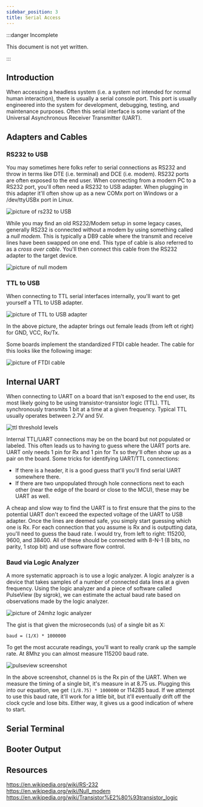```yaml
---
sidebar_position: 3
title: Serial Access
---
```


:::danger Incomplete

This document is not yet written.

:::

## Introduction

When accessing a headless system (i.e. a system not intended for normal human interaction), there is usually a serial console port. This port is usually engineered into the system for development, debugging, testing, and maintenance purposes. Often this serial interface is some variant of the Universal Asynchronous Receiver Transmitter (UART).

## Adapters and Cables

### RS232 to USB

You may sometimes here folks refer to serial connections as RS232 and throw in terms like DTE (i.e. terminal) and DCE (i.e. modem). RS232 ports are often exposed to the end user. When connecting from a modern PC to a RS232 port, you'll often need a RS232 to USB adapter. When plugging in this adapter it'll often show up as a new COMx port on Windows or a /dev/ttyUSBx port in Linux.

![picture of rs232 to USB](./SerialAccess/rs232-to-usb-small.jpg)

While you may find an old RS232/Modem setup in some legacy cases, generally RS232 is connected without a modem by using something called a *null modem*. This is typically a DB9 cable where the transmit and receive lines have been swapped on one end. This type of cable is also referred to as a *cross over cable*. You'll then connect this cable from the RS232 adapter to the target device.

![picture of null modem](./SerialAccess/null-modem.jpg)

### TTL to USB

When connecting to TTL serial interfaces internally, you'll want to get yourself a TTL to USB adapter.

![picture of TTL to USB adapter](./SerialAccess/ttl-to-usb-small.jpg)

In the above picture, the adapter brings out female leads (from left ot right) for GND, VCC, Rx/Tx.

Some boards implement the standardized FTDI cable header. The cable for this looks like the following image:

![picture of FTDI cable](./SerialAccess/ftdi-to-usb-small.jpg)

## Internal UART

When connecting to UART on a board that isn't exposed to the end user, its most likely going to be using transistor-transistor logic (TTL). TTL synchronously transmits 1 bit at a time at a given frequency. Typical TTL usually operates between 2.7V and 5V.

![ttl threshold levels](./SerialAccess/ttl-levels.png)

Internal TTL/UART connections may be on the board but not populated or labeled. This often leads us to having to guess where the UART ports are. UART only needs 1 pin for Rx and 1 pin for Tx so they'll often show up as a pair on the board. Some tricks for identifying UART/TTL connections:

- If there is a header, it is a good guess that'll you'll find serial UART somewhere there.
- If there are two unpopulated through hole connections next to each other (near the edge of the board or close to the MCU), these may be UART as well.

A cheap and slow way to find the UART is to first ensure that the pins to the potential UART don't exceed the expected voltage of the UART to USB adapter. Once the lines are deemed safe, you simply start guessing which one is Rx. For each connection that you assume is Rx and is outputting data, you'll need to guess the baud rate. I would try, from left to right: 115200, 9600, and 38400. All of these should be connected with 8-N-1 (8 bits, no parity, 1 stop bit) and use software flow control.

### Baud via Logic Analyzer

A more systematic approach is to use a logic analyzer. A logic analyzer is a device that takes samples of a number of connected data lines at a given frequency. Using the logic analyzer and a piece of software called PulseView (by sigrok), we can estimate the actual baud rate based on observations made by the logic analyzer. 

![picture of 24mhz logic analyzer](./SerialAccess/usb-24mhz-logic-analyzer.jpg)

The gist is that given the microseconds (us) of a single bit as X:

```text
baud = (1/X) * 1000000
```

To get the most accurate readings, you'll want to really crank up the sample rate. At 8Mhz you can almost measure 115200 baud rate.

![pulseview screenshot](./SerialAccess/pulseview.png)

In the above screenshot, channel `D5` is the Rx pin of the UART. When we measure the timing of a single bit, it's measure in at 8.75 us. Plugging this into our equation, we get `(1/8.75) * 1000000` or 114285 baud. If we attempt to use this baud rate, it'll work for a little bit, but it'll eventually drift off the clock cycle and lose bits. Either way, it gives us a good indication of where to start.

<!-- TODO: Show some fruits of serial access labor. -->

## Serial Terminal
## Booter Output

## Resources

https://en.wikipedia.org/wiki/RS-232
https://en.wikipedia.org/wiki/Null_modem
https://en.wikipedia.org/wiki/Transistor%E2%80%93transistor_logic

